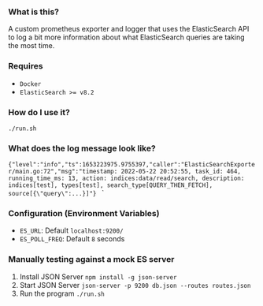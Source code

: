### What is this?

A custom prometheus exporter and logger that uses the ElasticSearch API to log a bit more information about
what ElasticSearch queries are taking the most time.

### Requires

- `Docker`
- `ElasticSearch >= v8.2`

### How do I use it?

`./run.sh`

### What does the log message look like?

`{"level":"info","ts":1653223975.9755397,"caller":"ElasticSearchExporter/main.go:72","msg":"timestamp: 2022-05-22 20:52:55, task_id: 464, running_time_ms: 13, action: indices:data/read/search, description: indices[test], types[test], search_type[QUERY_THEN_FETCH], source[{\"query\":...}]"}
`
`

### Configuration (Environment Variables)

- `ES_URL`: Default `localhost:9200/`
- `ES_POLL_FREQ`: Default `8` seconds

### Manually testing against a mock ES server

1. Install JSON Server `npm install -g json-server`
2. Start JSON Server `json-server -p 9200 db.json --routes routes.json`
3. Run the program `./run.sh`
